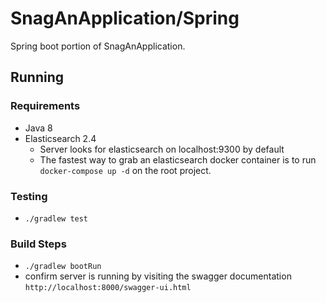 # SnagAnApplication/Spring
Spring boot portion of SnagAnApplication.

## Running
### Requirements

- Java 8
- Elasticsearch 2.4
	- Server looks for elasticsearch on localhost:9300 by default
	- The fastest way to grab an elasticsearch docker container is to run `docker-compose up -d` on the root project.

### Testing

- `./gradlew test`

### Build Steps

- `./gradlew bootRun`
- confirm server is running by visiting the swagger documentation `http://localhost:8000/swagger-ui.html`